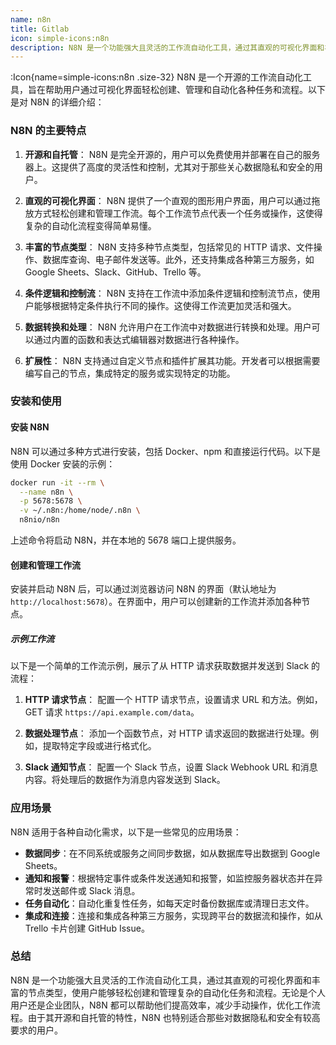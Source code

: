 ```yaml
---
name: n8n
title: Gitlab
icon: simple-icons:n8n
description: N8N 是一个功能强大且灵活的工作流自动化工具，通过其直观的可视化界面和丰富的节点类型，使用户能够轻松创建和管理复杂的自动化任务和流程。无论是个人用户还是企业团队，N8N 都可以帮助他们提高效率，减少手动操作，优化工作流程。由于其开源和自托管的特性，N8N 也特别适合那些对数据隐私和安全有较高要求的用户。
---
```



:Icon{name=simple-icons:n8n .size-32}
N8N 是一个开源的工作流自动化工具，旨在帮助用户通过可视化界面轻松创建、管理和自动化各种任务和流程。以下是对 N8N 的详细介绍：

### N8N 的主要特点

1. **开源和自托管**：
   N8N 是完全开源的，用户可以免费使用并部署在自己的服务器上。这提供了高度的灵活性和控制，尤其对于那些关心数据隐私和安全的用户。

2. **直观的可视化界面**：
   N8N 提供了一个直观的图形用户界面，用户可以通过拖放方式轻松创建和管理工作流。每个工作流节点代表一个任务或操作，这使得复杂的自动化流程变得简单易懂。

3. **丰富的节点类型**：
   N8N 支持多种节点类型，包括常见的 HTTP 请求、文件操作、数据库查询、电子邮件发送等。此外，还支持集成各种第三方服务，如 Google Sheets、Slack、GitHub、Trello 等。

4. **条件逻辑和控制流**：
   N8N 支持在工作流中添加条件逻辑和控制流节点，使用户能够根据特定条件执行不同的操作。这使得工作流更加灵活和强大。

5. **数据转换和处理**：
   N8N 允许用户在工作流中对数据进行转换和处理。用户可以通过内置的函数和表达式编辑器对数据进行各种操作。

6. **扩展性**：
   N8N 支持通过自定义节点和插件扩展其功能。开发者可以根据需要编写自己的节点，集成特定的服务或实现特定的功能。

### 安装和使用

#### 安装 N8N
N8N 可以通过多种方式进行安装，包括 Docker、npm 和直接运行代码。以下是使用 Docker 安装的示例：

```sh
docker run -it --rm \
  --name n8n \
  -p 5678:5678 \
  -v ~/.n8n:/home/node/.n8n \
  n8nio/n8n
```

上述命令将启动 N8N，并在本地的 5678 端口上提供服务。

#### 创建和管理工作流

安装并启动 N8N 后，可以通过浏览器访问 N8N 的界面（默认地址为 `http://localhost:5678`）。在界面中，用户可以创建新的工作流并添加各种节点。

##### 示例工作流

以下是一个简单的工作流示例，展示了从 HTTP 请求获取数据并发送到 Slack 的流程：

1. **HTTP 请求节点**：
   配置一个 HTTP 请求节点，设置请求 URL 和方法。例如，GET 请求 `https://api.example.com/data`。

2. **数据处理节点**：
   添加一个函数节点，对 HTTP 请求返回的数据进行处理。例如，提取特定字段或进行格式化。

3. **Slack 通知节点**：
   配置一个 Slack 节点，设置 Slack Webhook URL 和消息内容。将处理后的数据作为消息内容发送到 Slack。

### 应用场景

N8N 适用于各种自动化需求，以下是一些常见的应用场景：

- **数据同步**：在不同系统或服务之间同步数据，如从数据库导出数据到 Google Sheets。
- **通知和报警**：根据特定事件或条件发送通知和报警，如监控服务器状态并在异常时发送邮件或 Slack 消息。
- **任务自动化**：自动化重复性任务，如每天定时备份数据库或清理日志文件。
- **集成和连接**：连接和集成各种第三方服务，实现跨平台的数据流和操作，如从 Trello 卡片创建 GitHub Issue。

### 总结

N8N 是一个功能强大且灵活的工作流自动化工具，通过其直观的可视化界面和丰富的节点类型，使用户能够轻松创建和管理复杂的自动化任务和流程。无论是个人用户还是企业团队，N8N 都可以帮助他们提高效率，减少手动操作，优化工作流程。由于其开源和自托管的特性，N8N 也特别适合那些对数据隐私和安全有较高要求的用户。